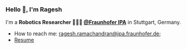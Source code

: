 ### Hello 👋, I'm Ragesh 


I'm a **Robotics Researcher 👨🏽‍💼 [@Fraunhofer IPA](https://www.ipa.fraunhofer.de/)** in Stuttgart, Germany. <br />
- How to reach me: <ragesh.ramachandran@ipa.fraunhofer.de>;
- [Resume](https://www.linkedin.com/in/ragesh-ramachandran/)
